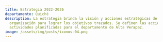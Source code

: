 ```yaml
---
title: Estrategia 2022-2026
departamento: Quiché
description: La estrategia brinda la visión y acciones estratégicas de la
  organización para lograr los objetivos trazados. Se definen las acciones y
  actividades planificadas para el departamento de Alta Verapaz.
image: /assets/img/posts/iconos-04.png
---
```

